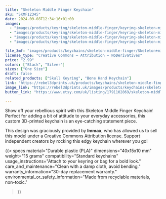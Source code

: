 ```yaml
---
title: "Skeleton Middle Finger Keychain"
sku: "SKMF12345"
date: 2024-09-08T12:34:16+01:00
images:
  - "images/products/keyring/skeleton-middle-finger/keyring-skeleton-middle-finger-0.JPG"
  - "images/products/keyring/skeleton-middle-finger/keyring-skeleton-middle-finger-1.JPG"
  - "images/products/keyring/skeleton-middle-finger/keyring-skeleton-middle-finger-2.JPG"
  - "images/products/keyring/skeleton-middle-finger/keyring-skeleton-middle-finger-3.JPG"

file_3mf: "images/products/keychains/skeleton-middle-finger/Skeleton+middle+finger+mini+4.3mf"
license_type: "Creative Commons — Attribution — NoDerivatives"
price: "2.99"
colors: ["Black", "Silver"]
sizes: ["One Size"]
draft: false
related_products: ["Skull Keyring", "Bone Hand Keychain"]
link: "https://rebel3dprints.uk/products/keychains/skeleton-middle-finger"
image_link: "https://rebel3dprints.uk/images/products/keychains/skeleton-middle-finger-keychain.jpeg"
button_link: "https://www.etsy.com/uk/listing/1791102869/skeleton-middle-finger-keychain-3d"

---
```


Show off your rebellious spirit with this Skeleton Middle Finger Keychain! Perfect for adding a bit of attitude to your everyday accessories, this custom 3D-printed keychain is an eye-catching statement piece.

This design was graciously provided by **Immax**, who has allowed us to sell this model under a Creative Commons Attribution license. Support independent creators by rocking this edgy keychain wherever you go!

{{< specs
    material="Durable plastic (PLA)"
    dimensions="40x15x10 mm"
    weight="15 grams"
    compatibility="Standard keychains"
    usage_instructions="Attach to your keyring or bag for a bold look."
    care_and_maintenance="Clean with a damp cloth, avoid bending."
    warranty_information="30-day replacement warranty."
    environmental_or_safety_information="Made from recyclable materials, non-toxic."
>}}
